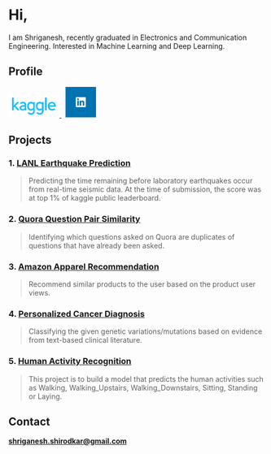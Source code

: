 # Hi,

I am Shriganesh, recently graduated in Electronics and Communication Engineering. Interested in Machine Learning and Deep Learning.

## Profile

<a href="https://www.kaggle.com/shriganesh" target = "_blank">
<img src="kaggle.png" width="100" title="Kaggle">
</a>
&nbsp;
<a href="https://www.linkedin.com/in/shriganesh-shirodkar-8247b771/" target="_blank">
<img src="Linkedin.png" width="60" title="LinkedIn">
</a>


## Projects

### 1. [LANL Earthquake Prediction](https://shriganeshshirodkar.github.io/Earthquake-Prediction)
   > Predicting the time remaining before laboratory earthquakes occur from real-time seismic data. At the time of submission, the           score was at top 1% of kaggle public leaderboard.
    
### 2. [Quora Question Pair Similarity](https://shriganeshshirodkar.github.io/Quora-Question-Pair-Similarity)
   >Identifying which questions asked on Quora are duplicates of questions that have already been asked.
        
### 3. [Amazon Apparel Recommendation](https://shriganeshshirodkar.github.io/Amazon-Apparel-Recommendation)
   >  Recommend similar products to the user based on the product user views.
        
### 4. [Personalized Cancer Diagnosis](https://shriganeshshirodkar.github.io/Personalized-Cancer-Diagnosis)
   > Classifying the given genetic variations/mutations based on evidence from text-based clinical literature.
        
### 5. [Human Activity Recognition](https://shriganeshshirodkar.github.io/Human-Activity-Recognition)
   > This project is to build a model that predicts the human activities such as Walking, Walking_Upstairs, Walking_Downstairs, Sitting,     Standing or Laying.


## Contact 

**shriganesh.shirodkar@gmail.com**
